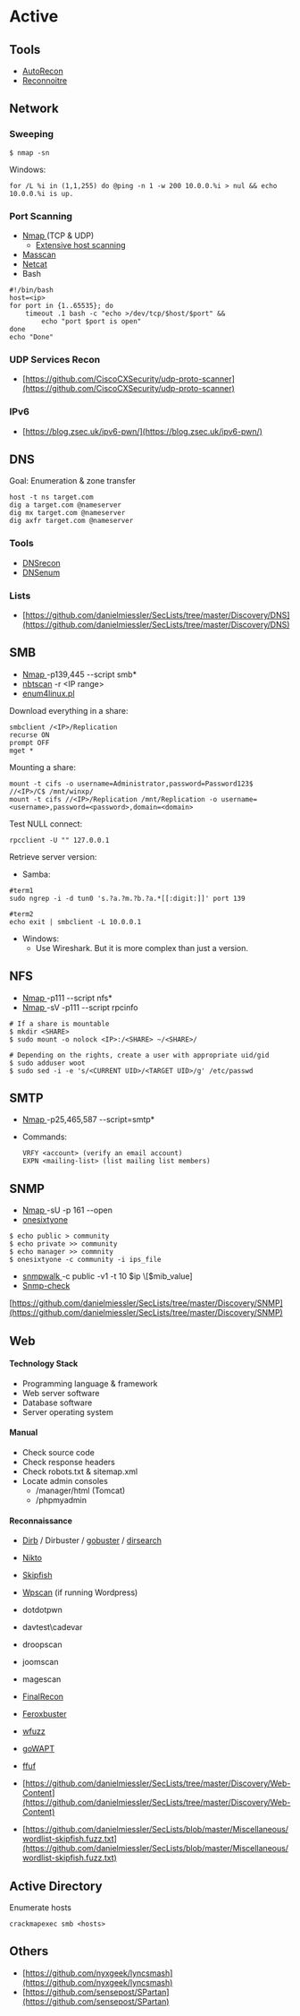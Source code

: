 # Active

## Tools

* [AutoRecon](https://github.com/Tib3rius/AutoRecon)
* [Reconnoitre](https://github.com/codingo/Reconnoitre)

## Network

### Sweeping

```
$ nmap -sn
```

Windows:

```
for /L %i in (1,1,255) do @ping -n 1 -w 200 10.0.0.%i > nul && echo 10.0.0.%i is up.
```

### Port Scanning

* [Nmap ](toolbox/network/nmap.md)(TCP & UDP)
  * [Extensive host scanning](toolbox/network/nmap.md#extensive-host-scanning)
* [Masscan](toolbox/network/masscan.md)
* [Netcat](toolbox/network/netcat.md)
* Bash

```
#!/bin/bash
host=<ip>
for port in {1..65535}; do
    timeout .1 bash -c "echo >/dev/tcp/$host/$port" &&
        echo "port $port is open"
done
echo "Done"
```

### UDP Services Recon

* [https://github.com/CiscoCXSecurity/udp-proto-scanner](https://github.com/CiscoCXSecurity/udp-proto-scanner)

### IPv6

* [https://blog.zsec.uk/ipv6-pwn/](https://blog.zsec.uk/ipv6-pwn/)

## DNS

Goal: Enumeration & zone transfer

```
host -t ns target.com
dig a target.com @nameserver
dig mx target.com @nameserver
dig axfr target.com @nameserver
```

### Tools

* [DNSrecon](toolbox/network/dnsrecon.md)
* [DNSenum](toolbox/network/dnsenum.md)

### Lists

* [https://github.com/danielmiessler/SecLists/tree/master/Discovery/DNS](https://github.com/danielmiessler/SecLists/tree/master/Discovery/DNS)

## SMB

* [Nmap ](toolbox/network/nmap.md)-p139,445 --script smb\*
* [nbtscan](toolbox/network/nbtscan.md) -r \<IP range>
* [enum4linux.pl](toolbox/network/enum4linux.md)

Download everything in a share:

```
smbclient /<IP>/Replication
recurse ON
prompt OFF
mget *
```

Mounting a share:

```
mount -t cifs -o username=Administrator,password=Password123$ //<IP>/C$ /mnt/winxp/
mount -t cifs //<IP>/Replication /mnt/Replication -o username=<username>,password=<password>,domain=<domain>
```

Test NULL connect:

```
rpcclient -U "" 127.0.0.1
```

Retrieve server version:

* Samba:

```
#term1
sudo ngrep -i -d tun0 's.?a.?m.?b.?a.*[[:digit:]]' port 139

#term2
echo exit | smbclient -L 10.0.0.1
```

* Windows:
  * Use Wireshark. But it is more complex than just a version.

## NFS

* [Nmap ](toolbox/network/nmap.md)-p111 --script nfs\*
* [Nmap ](toolbox/network/nmap.md)-sV -p111 --script rpcinfo

```
# If a share is mountable
$ mkdir <SHARE>
$ sudo mount -o nolock <IP>:/<SHARE> ~/<SHARE>/

# Depending on the rights, create a user with appropriate uid/gid
$ sudo adduser woot
$ sudo sed -i -e 's/<CURRENT UID>/<TARGET UID>/g' /etc/passwd
```

## SMTP

* [Nmap ](toolbox/network/nmap.md)-p25,465,587 --script=smtp\*
*   Commands:

    ```
    VRFY <account> (verify an email account)
    EXPN <mailing-list> (list mailing list members)
    ```

## SNMP

* [Nmap ](toolbox/network/nmap.md)-sU -p 161 --open
* [onesixtyone](toolbox/network/onesixtyone.md)

```
$ echo public > community
$ echo private >> community
$ echo manager >> commnity
$ onesixtyone -c community -i ips_file
```

* [snmpwalk ](toolbox/network/snmpwalk.md)-c public -v1 -t 10 $ip \[$mib\_value]
* [Snmp-check](toolbox/network/snmp-check.md)

[https://github.com/danielmiessler/SecLists/tree/master/Discovery/SNMP](https://github.com/danielmiessler/SecLists/tree/master/Discovery/SNMP)

## Web

#### Technology Stack

* Programming language & framework
* Web server software
* Database software
* Server operating system

#### Manual

* Check source code
* Check response headers
* Check robots.txt & sitemap.xml
* Locate admin consoles
  * /manager/html (Tomcat)
  * /phpmyadmin

#### Reconnaissance

* [Dirb](https://tools.kali.org/web-applications/dirb) / Dirbuster / [gobuster](toolbox/web/gobuster.md) / [dirsearch](https://github.com/maurosoria/dirsearch)
* [Nikto](https://tools.kali.org/information-gathering/nikto)
* [Skipfish](https://tools.kali.org/web-applications/skipfish)
* [Wpscan](https://tools.kali.org/web-applications/wpscan) (if running Wordpress)
* dotdotpwn
* davtest\cadevar
* droopscan
* joomscan
* magescan
* [FinalRecon](https://github.com/thewhiteh4t/FinalRecon)
* [Feroxbuster](https://github.com/epi052/feroxbuster)
* [wfuzz](https://github.com/xmendez/wfuzz)
* [goWAPT](https://github.com/dzonerzy/goWAPT)
* [ffuf](https://github.com/ffuf/ffuf)



* [https://github.com/danielmiessler/SecLists/tree/master/Discovery/Web-Content](https://github.com/danielmiessler/SecLists/tree/master/Discovery/Web-Content)
* [https://github.com/danielmiessler/SecLists/blob/master/Miscellaneous/wordlist-skipfish.fuzz.txt](https://github.com/danielmiessler/SecLists/blob/master/Miscellaneous/wordlist-skipfish.fuzz.txt)

## Active Directory

Enumerate hosts

```
crackmapexec smb <hosts>
```

## Others

* [https://github.com/nyxgeek/lyncsmash](https://github.com/nyxgeek/lyncsmash)
* [https://github.com/sensepost/SPartan](https://github.com/sensepost/SPartan)

